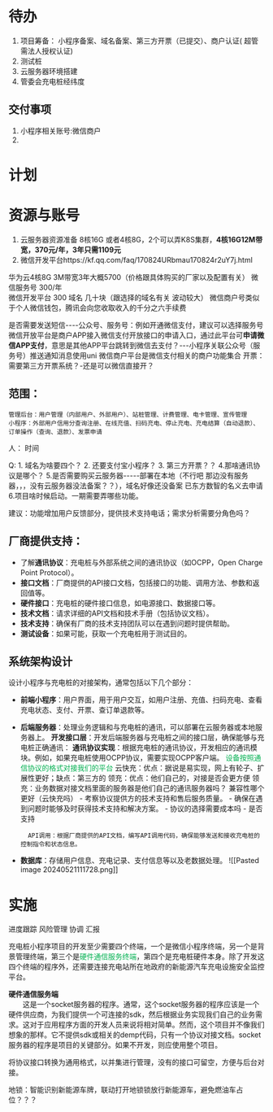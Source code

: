 
# 待办
1. 项目筹备： 小程序备案、域名备案、第三方开票（已提交）、商户认证( 超管需法人授权认证)
2. 测试桩
3. 云服务器环境搭建
4. 管委会充电桩经纬度

## 交付事项
1. 小程序相关账号:微信商户
2. 
# 计划
# 资源与账号
1. 云服务器资源准备 8核16G 或者4核8G，2个可以弄K8S集群，**4核16G12M带宽，370元/年，3年只需1109元**
2. 微信开发平台https://kf.qq.com/faq/170824URbmau170824r2uY7j.html

华为云4核8G 3M带宽3年大概5700（价格跟具体购买的厂家以及配置有关）
微信服务号 300/年   
微信开发平台 300
域名 几十块（跟选择的域名有关 波动较大）
微信商户号类似于个人微信钱包，腾讯会向您收取收入的千分之六手续费

是否需要发送短信----公众号、服务号：例如开通微信支付，建议可以选择服务号
微信开放平台是商户APP接入微信支付开放接口的申请入口，通过此平台可**申请微信APP支付**，意思是其他APP平台跳转到微信去支付？---小程序关联公众号（服务号）推送通知消息使用uni
微信商户平台是微信支付相关的商户功能集合
开票：需要第三方开票系统？-还是可以微信直接开？

## 范围：
	管理后台：用户管理（内部用户、外部用户）、站桩管理、计费管理、电卡管理、宣传管理
	小程序：外部用户信用分查询注册、在线充值、扫码充电、停止充电、充电结算（自动退款）、订单操作（查询、退款）、发票申请
人：
时间

Q: 1. 域名为啥要四个？   2. 还要支付宝小程序？  3. 第三方开票？？  4.那啥通讯协议是哪个？ 5.是否需要购买云服务器-----部署在本地（不行吧 那边没有服务器，，，没有云服务器没法备案？？），域名好像还没备案 已东方数智的名义去申请  6.项目啥时候启动。一期需要弄哪些功能。

建议：功能增加用户反馈部分，提供技术支持电话；需求分析需要分角色吗？

## 厂商提供支持：
- 了解**通讯协议**：充电桩与外部系统之间的通讯协议（如OCPP，Open Charge Point Protocol）。
- **接口文档**：厂商提供的API接口文档，包括接口的功能、调用方法、参数和返回值等。
- **硬件接口**：充电桩的硬件接口信息，如电源接口、数据接口等。
- **技术文档**：请求详细的API文档和技术手册（包括协议文档）。
- **技术支持**：确保有厂商的技术支持团队可以在遇到问题时提供帮助。
- **测试设备**：如果可能，获取一个充电桩用于测试目的。
## 系统架构设计
设计小程序与充电桩的对接架构，通常包括以下几个部分：
- **前端小程序**：用户界面，用于用户交互，如用户注册、充值、扫码充电、查看充电状态、支付、开票、查订单退款等。
- **后端服务器**：处理业务逻辑和与充电桩的通讯，可以部署在云服务器或本地服务器上。
	**开发接口层**：开发后端服务器与充电桩之间的接口层，确保能够与充电桩正确通讯：
		**通讯协议实现**：根据充电桩的通讯协议，开发相应的通讯模块。例如，如果充电桩使用OCPP协议，需要实现OCPP客户端。
			<span style="color:#00b050">设备按照通信协议的格式对接我们的平台</span>
		云快充：优点：据说是易实现，网上有轮子、扩展性更好；缺点：第三方的
		领充：优点：他们自己的，对接是否会更方便
			领充：业务数据对接文档里面的服务器是他们自己的通讯服务器吗？
		兼容性哪个更好（云快充吗）
		- 考察协议提供方的技术支持和售后服务质量。
		- 确保在遇到问题时能够及时获得技术支持和解决方案。
		- 协议的选择需要成本吗
		- 是否支持
	
		API调用：根据厂商提供的API文档，编写API调用代码，确保能够发送和接收充电桩的控制指令和状态信息。
- **数据库**：存储用户信息、充电记录、支付信息等以及老数据处理。
![[Pasted image 20240521111728.png]]


# 实施
进度跟踪
风险管理
协调
汇报



充电桩小程序项目的开发至少需要四个终端，一个是微信小程序终端，另一个是背景管理终端，第三个是<span style="color:#00b050">硬件通信服务终端</span>，第四个是充电桩硬件本身。除了开发这四个终端的程序外，还需要连接充电站所在地政府的新能源汽车充电设施安全监控平台。

**硬件通信服务端**  
　　这是一个socket服务器的程序。通常，这个socket服务器的程序应该是一个硬件供应商，为我们提供一个可连接的sdk，然后根据业务实现我们自己的业务需求。这对于应用程序方面的开发人员来说将相对简单。然而，这个项目并不像我们想象的那样。它不提供sdk或相关的demp代码，只有一个协议对接文档。socket服务器的程序是项目的关键部分。如果不开发，则应使用整个项目。

将协议接口转换为通用格式，以并集进行管理，没有的接口可留空，方便与后台对接。


地锁：智能识别新能源车牌，联动打开地锁锁放行新能源车，避免燃油车占位？？？


